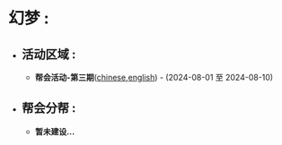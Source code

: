 # 幻梦 :
* ## 活动区域 :
   * **帮会活动-第三期**([chinese](link),[english](link)) - (2024-08-01 至 2024-08-10)
* ## 帮会分帮 :
   * **暂未建设...**
